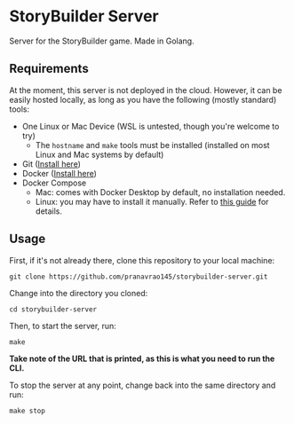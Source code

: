 # StoryBuilder Server

Server for the StoryBuilder game. Made in Golang.

## Requirements

At the moment, this server is not deployed in the cloud. However, it can be easily
hosted locally, as long as you have the following (mostly standard) tools:

- One Linux or Mac Device (WSL is untested, though you're welcome to try)
  - The `hostname` and `make` tools must be installed (installed on most Linux and Mac
    systems by default)
- Git ([Install here](https://git-scm.com/book/en/v2/Getting-Started-Installing-Git))
- Docker ([Install here](https://docs.docker.com/get-docker/))
- Docker Compose
  - Mac: comes with Docker Desktop by default, no installation needed.
  - Linux: you may have to install it manually. Refer to [this
    guide](https://docs.docker.com/compose/install/compose-plugin/#installing-compose-on-linux-systems)
    for details.

## Usage

First, if it's not already there, clone this repository to your local machine:

```
git clone https://github.com/pranavrao145/storybuilder-server.git
```

Change into the directory you cloned:

```
cd storybuilder-server
```

Then, to start the server, run:

```
make
```

**Take note of the URL that is printed, as this is what you need to run the CLI.**

To stop the server at any point, change back into the same directory and run:

```
make stop
```
